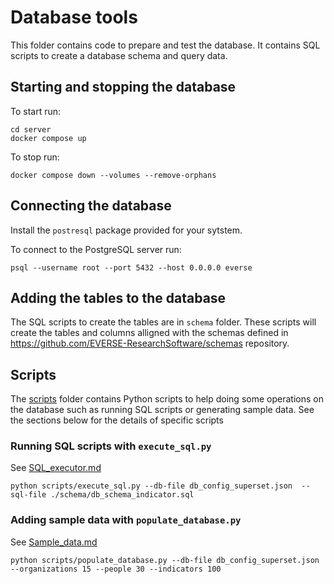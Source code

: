 # Database tools

This folder contains code to prepare and test the database. It contains SQL scripts to create a database schema and query data.

## Starting and stopping the database

To start run:

```shell
cd server
docker compose up
```

To stop run:

```shell
docker compose down --volumes --remove-orphans
```

## Connecting the database

Install the `postresql` package provided for your sytstem.

To connect to the PostgreSQL server run:

```shell
psql --username root --port 5432 --host 0.0.0.0 everse
```

## Adding the tables to the database

The SQL scripts to create the tables are in `schema` folder. These scripts will create the tables and columns alligned with the schemas defined in <https://github.com/EVERSE-ResearchSoftware/schemas> repository.

## Scripts

The [scripts](scripts) folder contains Python scripts to help doing some operations on the database such as running SQL scripts or generating sample data. See the sections below for the details of specific scripts

### Running SQL scripts with `execute_sql.py`

See [SQL_executor.md](SQL_executor.md)

```shell
python scripts/execute_sql.py --db-file db_config_superset.json  --sql-file ./schema/db_schema_indicator.sql
```

### Adding sample data with `populate_database.py`

See [Sample_data.md](Sample_data.md)

```shell
python scripts/populate_database.py --db-file db_config_superset.json --organizations 15 --people 30 --indicators 100
```
